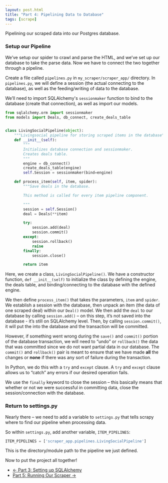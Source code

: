 ```yaml
---
layout: post.html
title: "Part 4: Pipelining Data to Database"
tags: [scrape]
---
```


Pipelining our scraped data into our Postgres database.

### Setup our Pipeline

We’ve setup our spider to crawl and parse the HTML, and we’ve set up our database to take the parse data. Now we have to connect the two together through a pipeline.

Create a file called `pipelines.py` in `my_scraper/scraper_app/` directory. In `pipelines.py`, we will define a session (the actual connecting to the database), as well as the feeding/writing of data to the database.

We’ll need to import SQLAlchemy's `sessionmaker` function to bind to the database (create that connection), as well as import our models.

```python
from sqlalchemy.orm import sessionmaker
from models import Deals, db_connect, create_deals_table


class LivingSocialPipeline(object):
    """Livingsocial pipeline for storing scraped items in the database"""
    def __init__(self):
        """
        Initializes database connection and sessionmaker.
        Creates deals table.
        """
        engine = db_connect()
        create_deals_table(engine)
        self.Session = sessionmaker(bind=engine)

    def process_item(self, item, spider):
        """Save deals in the database.

        This method is called for every item pipeline component.

        """
        session = self.Session()
        deal = Deals(**item)

        try:
            session.add(deal)
            session.commit()
        except:
            session.rollback()
            raise
        finally:
            session.close()

        return item
```

Here, we create a class, `LivingSocialPipeline()`.  We have a constructor function, `def __init__(self)` to initialize the class by defining the engine, the deals table, and binding/connecting to the database with the defined engine.

We then define `process_item()` that takes the parameters, `item` and `spider`. We establish a session with the database, then unpack an item (the data of one scraped deal) within our `Deal()` model.  We then add the `deal` to our database by calling `session.add()` – on this step, it’s not saved into the database - it’s still on SQLAlchemy level. Then, by calling `session.commit()`, it will put the into the database and the transaction will be committed.

However, if something went wrong during the `save()` and `commit()` portion of the database transaction, we will need to “undo” or `rollback()` the data that was committed since we do not want partial data in our database. The `commit()` and `rollback()` pair is meant to ensure that we have made **all** the changes or **none** if there was any sort of failure during the transaction.

In Python, we do this with a `try` and `except` clause. A `try` and `except` clause allows us to “catch” any errors if our desired operation fails.

We use the `finally` keyword to close the session – this basically means that whether or not we were successful in committing data, close the session/connection with the database.

### Return to settings.py

Nearly there – we need to add a variable to `settings.py` that tells scrapy where to find our pipeline when processing data.

So within `settings.py`, add another variable, `ITEM_PIPELINES`:

```python
ITEM_PIPELINES = ['scraper_app.pipelines.LivingSocialPipeline']
```

This is the directory/module path to the pipeline we just defined.

Now to put the project all together!

<nav>
  <ul class="pager">
    <li class="previous"><a href="{{ get_url('/scrape/part-3/') }}"><span aria-hidden="true">&larr;</span> Part 3: Setting up SQLAlchemy</a></li>
    <li class="next"><a href="{{ get_url('/scrape/part-5/') }}">Part 5: Running Our Scraper <span aria-hidden="true">&rarr;</span></a></li>
  </ul>
</nav>
